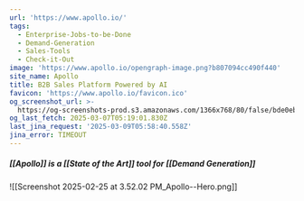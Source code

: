 ```yaml
---
url: 'https://www.apollo.io/'
tags:
  - Enterprise-Jobs-to-be-Done
  - Demand-Generation
  - Sales-Tools
  - Check-it-Out
image: 'https://www.apollo.io/opengraph-image.png?b807094cc490f440'
site_name: Apollo
title: B2B Sales Platform Powered by AI
favicon: 'https://www.apollo.io/favicon.ico'
og_screenshot_url: >-
  https://og-screenshots-prod.s3.amazonaws.com/1366x768/80/false/bde0eb873668124727181f252efb9381732e8c5c61572d76a7742b46ad0cf1bf.jpeg
og_last_fetch: 2025-03-07T05:19:01.830Z
last_jina_request: '2025-03-09T05:58:40.558Z'
jina_error: TIMEOUT
---
```

##### [[Apollo]] is a [[State of the Art]] tool for [[Demand Generation]]
![[Screenshot 2025-02-25 at 3.52.02 PM_Apollo--Hero.png]]
